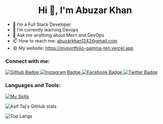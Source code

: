  <h1 align="center">Hi 👋, I'm Abuzar Khan</h1>

- 🔭 I’m a Full Stack Developer
- 🌱 I’m currently learning Devops
- 💬 Ask me anything about Mern and DevOps 
- 📫 How to reach me: abuzarkhan1242@gmail.com
- 😄 My website: https://myportfolio-gamma-ten.vercel.app
  
### Connect with me:
<div id="badges">
  <a href="https://github.com/abuzarkhan1">
    <img src="https://img.shields.io/badge/Github-white?style=for-the-badge&logo=Github&logoColor=black" alt="Github Badge"/>
  </a>
   <a href="https://www.instagram.com/abuzar__khan1/">
    <img src="https://img.shields.io/badge/Instagram-purple?style=for-the-badge&logo=instagram&logoColor=white" alt="Instagram Badge"/>
  </a>
   <a href="https://web.facebook.com/profile.php?id=100012704685656">
    <img src="https://img.shields.io/badge/Facebook-blue?style=for-the-badge&logo=facebook&logoColor=white" alt="Facebook Badge"/>
  </a>
   <a href="https://www.linkedin.com/in/abuzar-khan-147916247/">
    <img src="https://img.shields.io/badge/Linkdin-blue?style=for-the-badge&logo=twitter&logoColor=white" alt="Twitter Badge"/>
  </a>
</div>

### Languages and Tools:
[![My Skills](https://skillicons.dev/icons?i=html,css,bootstrap,tailwindcss,javascript,typescript,react,nodejs,express,mongodb,mysql,redis,git,postman,vscode,github,linux,bash,python,jenkins,docker,ansible&perline=5)](https://skillicons.dev)



![Asif Taj's GitHub stats](https://github-readme-stats.vercel.app/api?username=abuzarkhan1&show_icons=true&theme=dark)

![Top Langs](https://github-readme-stats.vercel.app/api/top-langs/?username=abuzarkhan1&theme=dark)


<br>
